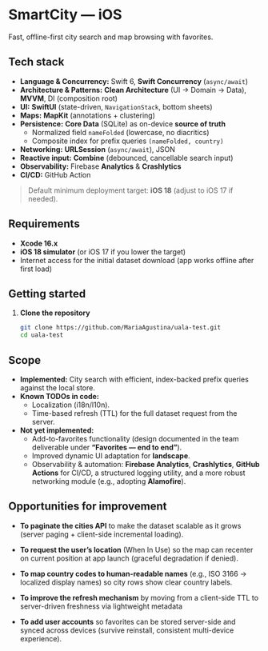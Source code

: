 # SmartCity — iOS

Fast, offline-first city search and map browsing with favorites.

## Tech stack

- **Language & Concurrency:** Swift 6, **Swift Concurrency** (`async/await`)
- **Architecture & Patterns:** **Clean Architecture** (UI → Domain → Data), **MVVM**, DI (composition root)
- **UI:** **SwiftUI** (state-driven, `NavigationStack`, bottom sheets)
- **Maps:** **MapKit** (annotations + clustering)
- **Persistence:** **Core Data** (SQLite) as on-device **source of truth**  
  - Normalized field `nameFolded` (lowercase, no diacritics)  
  - Composite index for prefix queries `(nameFolded, country)`
- **Networking:** **URLSession** (`async/await`), JSON
- **Reactive input:** **Combine** (debounced, cancellable search input)
- **Observability:** Firebase **Analytics** & **Crashlytics**
- **CI/CD:** GitHub Action

> Default minimum deployment target: **iOS 18** (adjust to iOS 17 if needed).

## Requirements

- **Xcode 16.x**
- **iOS 18 simulator** (or iOS 17 if you lower the target)
- Internet access for the initial dataset download (app works offline after first load)

## Getting started

1. **Clone the repository**
   ```bash
   git clone https://github.com/MariaAgustina/uala-test.git
   cd uala-test
   ```
   
## Scope

- **Implemented:** City search with efficient, index-backed prefix queries against the local store.
- **Known TODOs in code:** 
  - Localization (i18n/l10n).
  - Time-based refresh (TTL) for the full dataset request from the server.
- **Not yet implemented:**
  - Add-to-favorites functionality (design documented in the team deliverable under **“Favorites — end to end”**).
  - Improved dynamic UI adaptation for **landscape**.
  - Observability & automation: **Firebase Analytics**, **Crashlytics**, **GitHub Actions** for CI/CD, a structured logging utility, and a more robust networking module (e.g., adopting **Alamofire**).

## Opportunities for improvement

- **To paginate the cities API** to make the dataset scalable as it grows (server paging + client-side incremental loading).

- **To request the user’s location** (When In Use) so the map can recenter on current position at app launch (graceful degradation if denied).

- **To map country codes to human-readable names** (e.g., ISO 3166 → localized display names) so city rows show clear country labels.

- **To improve the refresh mechanism** by moving from a client-side TTL to server-driven freshness via lightweight metadata

- **To add user accounts** so favorites can be stored server-side and synced across devices (survive reinstall, consistent multi-device experience).
